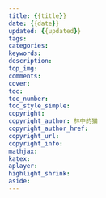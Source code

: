 ```yaml
---
title: {{title}}
date: {{date}}
updated: {{updated}}
tags:
categories:
keywords:
description:
top_img:
comments:
cover:
toc:
toc_number:
toc_style_simple:
copyright:
copyright_author: 林中的猫
copyright_author_href:
copyright_url:
copyright_info:
mathjax:
katex:
aplayer:
highlight_shrink:
aside:
---
```

